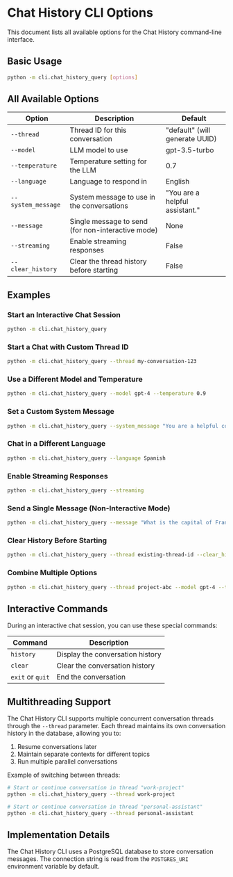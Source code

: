 # Chat History CLI Options

This document lists all available options for the Chat History command-line interface.

## Basic Usage

```bash
python -m cli.chat_history_query [options]
```

## All Available Options

| Option | Description | Default |
|--------|-------------|---------|
| `--thread` | Thread ID for this conversation | "default" (will generate UUID) |
| `--model` | LLM model to use | gpt-3.5-turbo |
| `--temperature` | Temperature setting for the LLM | 0.7 |
| `--language` | Language to respond in | English |
| `--system_message` | System message to use in the conversations | "You are a helpful assistant." |
| `--message` | Single message to send (for non-interactive mode) | None |
| `--streaming` | Enable streaming responses | False |
| `--clear_history` | Clear the thread history before starting | False |

## Examples

### Start an Interactive Chat Session

```bash
python -m cli.chat_history_query
```

### Start a Chat with Custom Thread ID

```bash
python -m cli.chat_history_query --thread my-conversation-123
```

### Use a Different Model and Temperature

```bash
python -m cli.chat_history_query --model gpt-4 --temperature 0.9
```

### Set a Custom System Message

```bash
python -m cli.chat_history_query --system_message "You are a helpful coding assistant that specializes in Python."
```

### Chat in a Different Language

```bash
python -m cli.chat_history_query --language Spanish
```

### Enable Streaming Responses

```bash
python -m cli.chat_history_query --streaming
```

### Send a Single Message (Non-Interactive Mode)

```bash
python -m cli.chat_history_query --message "What is the capital of France?"
```

### Clear History Before Starting

```bash
python -m cli.chat_history_query --thread existing-thread-id --clear_history
```

### Combine Multiple Options

```bash
python -m cli.chat_history_query --thread project-abc --model gpt-4 --temperature 0.8 --system_message "You are a helpful data science assistant." --streaming
```

## Interactive Commands

During an interactive chat session, you can use these special commands:

| Command | Description |
|---------|-------------|
| `history` | Display the conversation history |
| `clear` | Clear the conversation history |
| `exit` or `quit` | End the conversation |

## Multithreading Support

The Chat History CLI supports multiple concurrent conversation threads through the `--thread` parameter. Each thread maintains its own conversation history in the database, allowing you to:

1. Resume conversations later
2. Maintain separate contexts for different topics
3. Run multiple parallel conversations

Example of switching between threads:

```bash
# Start or continue conversation in thread "work-project"
python -m cli.chat_history_query --thread work-project

# Start or continue conversation in thread "personal-assistant"
python -m cli.chat_history_query --thread personal-assistant
```

## Implementation Details

The Chat History CLI uses a PostgreSQL database to store conversation messages. The connection string is read from the `POSTGRES_URI` environment variable by default. 